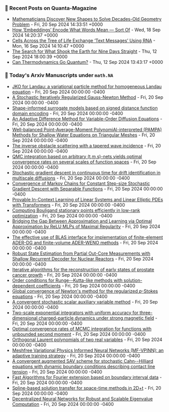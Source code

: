 ### 📝 Recent Posts on Quanta-Magazine
<!-- quanta starts -->
* <a href="https://www.quantamagazine.org/mathematicians-discover-new-shapes-to-solve-decades-old-geometry-problem-20240920/">Mathematicians Discover New Shapes to Solve Decades-Old Geometry Problem</a> - Fri, 20 Sep 2024 14:33:51 +0000
* <a href="https://www.quantamagazine.org/how-embeddings-encode-what-words-mean-sort-of-20240918/">How ‘Embeddings’ Encode What Words Mean — Sort Of</a> - Wed, 18 Sep 2024 14:20:37 +0000
* <a href="https://www.quantamagazine.org/cells-across-the-tree-of-life-exchange-text-messages-using-rna-20240916/">Cells Across the Tree of Life Exchange ‘Text Messages’ Using RNA</a> - Mon, 16 Sep 2024 14:10:47 +0000
* <a href="https://www.quantamagazine.org/how-did-a-landslide-shake-the-earth-for-nine-days-20240912/">The Search for What Shook the Earth for Nine Days Straight</a> - Thu, 12 Sep 2024 18:00:39 +0000
* <a href="https://www.quantamagazine.org/can-thermodynamics-go-quantum-20240912/">Can Thermodynamics Go Quantum?</a> - Thu, 12 Sep 2024 13:43:17 +0000
<!-- quanta ends -->

### 📝 Today's Arxiv Manuscripts under ``math.NA``
<!-- arxiv-math-na starts -->
* <a href="https://arxiv.org/abs/2409.12296">JKO for Landau: a variational particle method for homogeneous Landau equation</a> - Fri, 20 Sep 2024 00:00:00 -0400
* <a href="https://arxiv.org/abs/2409.12381">A Stochastic Iteratively Regularized Gauss-Newton Method</a> - Fri, 20 Sep 2024 00:00:00 -0400
* <a href="https://arxiv.org/abs/2409.12400">Shape-informed surrogate models based on signed distance function domain encoding</a> - Fri, 20 Sep 2024 00:00:00 -0400
* <a href="https://arxiv.org/abs/2409.12422">An Adaptive Difference Method for Variable-Order Diffusion Equations</a> - Fri, 20 Sep 2024 00:00:00 -0400
* <a href="https://arxiv.org/abs/2409.12606">Well-balanced Point-Average-Moment PolynomiAl-interpreted (PAMPA) Methods for Shallow Water Equations on Triangular Meshes</a> - Fri, 20 Sep 2024 00:00:00 -0400
* <a href="https://arxiv.org/abs/2409.12762">The inverse obstacle scattering with a tapered wave incidence</a> - Fri, 20 Sep 2024 00:00:00 -0400
* <a href="https://arxiv.org/abs/2409.12879">QMC integration based on arbitrary (t,m,s)-nets yields optimal convergence rates on several scales of function spaces</a> - Fri, 20 Sep 2024 00:00:00 -0400
* <a href="https://arxiv.org/abs/2409.12935">Stochastic gradient descent in continuous time for drift identification in multiscale diffusions</a> - Fri, 20 Sep 2024 00:00:00 -0400
* <a href="https://arxiv.org/abs/2409.12243">Convergence of Markov Chains for Constant Step-size Stochastic Gradient Descent with Separable Functions</a> - Fri, 20 Sep 2024 00:00:00 -0400
* <a href="https://arxiv.org/abs/2409.12293">Provable In-Context Learning of Linear Systems and Linear Elliptic PDEs with Transformers</a> - Fri, 20 Sep 2024 00:00:00 -0400
* <a href="https://arxiv.org/abs/2409.12298">Computing Bouligand stationary points efficiently in low-rank optimization</a> - Fri, 20 Sep 2024 00:00:00 -0400
* <a href="https://arxiv.org/abs/2409.12335">Bridging the Gap Between Approximation and Learning via Optimal Approximation by ReLU MLPs of Maximal Regularity</a> - Fri, 20 Sep 2024 00:00:00 -0400
* <a href="https://arxiv.org/abs/2409.12483">The effective use of BLAS interface for implementation of finite-element ADER-DG and finite-volume ADER-WENO methods</a> - Fri, 20 Sep 2024 00:00:00 -0400
* <a href="https://arxiv.org/abs/2409.12550">Robust State Estimation from Partial Out-Core Measurements with Shallow Recurrent Decoder for Nuclear Reactors</a> - Fri, 20 Sep 2024 00:00:00 -0400
* <a href="https://arxiv.org/abs/2409.12844">Iterative algorithms for the reconstruction of early states of prostate cancer growth</a> - Fri, 20 Sep 2024 00:00:00 -0400
* <a href="https://arxiv.org/abs/2305.14297">Order conditions for Runge--Kutta-like methods with solution-dependent coefficients</a> - Fri, 20 Sep 2024 00:00:00 -0400
* <a href="https://arxiv.org/abs/2307.02930">Global convergence of Newton's method for the regularized $p$-Stokes equations</a> - Fri, 20 Sep 2024 00:00:00 -0400
* <a href="https://arxiv.org/abs/2308.07060">A convergent stochastic scalar auxiliary variable method</a> - Fri, 20 Sep 2024 00:00:00 -0400
* <a href="https://arxiv.org/abs/2311.18615">Two-scale exponential integrators with uniform accuracy for three-dimensional charged-particle dynamics under strong magnetic field</a> - Fri, 20 Sep 2024 00:00:00 -0400
* <a href="https://arxiv.org/abs/2403.16920">Optimal convergence rates of MCMC integration for functions with unbounded second moment</a> - Fri, 20 Sep 2024 00:00:00 -0400
* <a href="https://arxiv.org/abs/2404.14303">Orthogonal Laurent polynomials of two real variables</a> - Fri, 20 Sep 2024 00:00:00 -0400
* <a href="https://arxiv.org/abs/2406.19831">Meshfree Variational Physics Informed Neural Networks (MF-VPINN): an adaptive training strategy</a> - Fri, 20 Sep 2024 00:00:00 -0400
* <a href="https://arxiv.org/abs/2407.20424">A convergent augmented SAV scheme for stochastic Cahn--Hilliard equations with dynamic boundary conditions describing contact line tension</a> - Fri, 20 Sep 2024 00:00:00 -0400
* <a href="https://arxiv.org/abs/2409.04265">Fast Algorithms for Fourier extension based on boundary interval data</a> - Fri, 20 Sep 2024 00:00:00 -0400
* <a href="https://arxiv.org/abs/2409.11639">Spline-based solution transfer for space-time methods in 2D+t</a> - Fri, 20 Sep 2024 00:00:00 -0400
* <a href="https://arxiv.org/abs/2409.06746">Decentralized Neural Networks for Robust and Scalable Eigenvalue Computation</a> - Fri, 20 Sep 2024 00:00:00 -0400
<!-- arxiv-math-na ends -->
